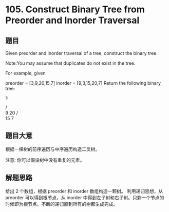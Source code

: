 # 105. Construct Binary Tree from Preorder and Inorder Traversal #
## 题目 #
Given preorder and inorder traversal of a tree, construct the binary tree.

Note:You may assume that duplicates do not exist in the tree.

For example, given

preorder = [3,9,20,15,7]
inorder = [9,3,15,20,7]
Return the following binary tree:

    3
   / \
  9  20
    /  \
   15   7
## 题目大意 #
根据一棵树的前序遍历与中序遍历构造二叉树。

注意: 你可以假设树中没有重复的元素。

## 解题思路 #
给出 2 个数组，根据 preorder 和 inorder 数组构造一颗树。
利用递归思想，从 preorder 可以得到根节点，从 inorder 中得到左子树和右子树。只剩一个节点的时候即为根节点。不断的递归直到所有的树都生成完成。